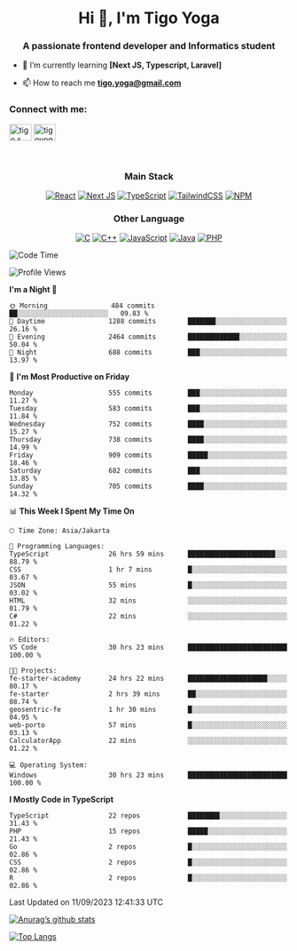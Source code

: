 
<h1 align="center">Hi 👋, I'm Tigo Yoga</h1>
<h3 align="center">A passionate frontend developer and Informatics student</h3>

- 🌱 I’m currently learning **[Next JS, Typescript, Laravel]**

- 📫 How to reach me **tigo.yoga@gmail.com**

<h3 align="left">Connect with me:</h3>
<p align="left">
<a href="https://linkedin.com/in/tigo s yoga" target="blank"><img align="center" src="https://raw.githubusercontent.com/rahuldkjain/github-profile-readme-generator/master/src/images/icons/Social/linked-in-alt.svg" alt="tigo s yoga" height="30" width="40" /></a>
<a href="https://instagram.com/tigoyoga" target="blank"><img align="center" src="https://raw.githubusercontent.com/rahuldkjain/github-profile-readme-generator/master/src/images/icons/Social/instagram.svg" alt="tigoyoga" height="30" width="40" /></a>
</p>

<br/>


<h3 align="center">Main Stack</h3>
<div align="center">
  
  <a href="">![React](https://img.shields.io/badge/react-%2320232a.svg?style=for-the-badge&logo=react&logoColor=%2361DAFB)</a>
  <a href="">![Next JS](https://img.shields.io/badge/Next-black?style=for-the-badge&logo=next.js&logoColor=white)</a>
   <a href="">![TypeScript](https://img.shields.io/badge/typescript-%23007ACC.svg?style=for-the-badge&logo=typescript&logoColor=white)</a>
  <a href="">![TailwindCSS](https://img.shields.io/badge/tailwindcss-%2338B2AC.svg?style=for-the-badge&logo=tailwind-css&logoColor=white)</a>
  <a href="">![NPM](https://img.shields.io/badge/NPM-%23000000.svg?style=for-the-badge&logo=npm&logoColor=white)</a>
</div>
<h3 align="center">Other Language</h3>
<div align="center">
  
  <a href="">![C](https://img.shields.io/badge/c-%2300599C.svg?style=for-the-badge&logo=c&logoColor=white)</a>
  <a href="">![C++](https://img.shields.io/badge/c++-%2300599C.svg?style=for-the-badge&logo=c%2B%2B&logoColor=white)</a>
  <a href="">![JavaScript](https://img.shields.io/badge/javascript-%23323330.svg?style=for-the-badge&logo=javascript&logoColor=%23F7DF1E)</a>
  <a href="">![Java](https://img.shields.io/badge/java-%23ED8B00.svg?style=for-the-badge&logo=java&logoColor=white)</a>
  <a href="">![PHP](https://img.shields.io/badge/php-%23777BB4.svg?style=for-the-badge&logo=php&logoColor=white)</a>
</div>

<!--START_SECTION:waka-->
![Code Time](http://img.shields.io/badge/Code%20Time-513%20hrs%2038%20mins-blue)

![Profile Views](http://img.shields.io/badge/Profile%20Views-4-blue)

**I'm a Night 🦉** 

```text
🌞 Morning                484 commits         ██░░░░░░░░░░░░░░░░░░░░░░░   09.83 % 
🌆 Daytime                1288 commits        ███████░░░░░░░░░░░░░░░░░░   26.16 % 
🌃 Evening                2464 commits        █████████████░░░░░░░░░░░░   50.04 % 
🌙 Night                  688 commits         ███░░░░░░░░░░░░░░░░░░░░░░   13.97 % 
```
📅 **I'm Most Productive on Friday** 

```text
Monday                   555 commits         ███░░░░░░░░░░░░░░░░░░░░░░   11.27 % 
Tuesday                  583 commits         ███░░░░░░░░░░░░░░░░░░░░░░   11.84 % 
Wednesday                752 commits         ████░░░░░░░░░░░░░░░░░░░░░   15.27 % 
Thursday                 738 commits         ████░░░░░░░░░░░░░░░░░░░░░   14.99 % 
Friday                   909 commits         █████░░░░░░░░░░░░░░░░░░░░   18.46 % 
Saturday                 682 commits         ███░░░░░░░░░░░░░░░░░░░░░░   13.85 % 
Sunday                   705 commits         ████░░░░░░░░░░░░░░░░░░░░░   14.32 % 
```


📊 **This Week I Spent My Time On** 

```text
🕑︎ Time Zone: Asia/Jakarta

💬 Programming Languages: 
TypeScript               26 hrs 59 mins      ██████████████████████░░░   88.79 % 
CSS                      1 hr 7 mins         █░░░░░░░░░░░░░░░░░░░░░░░░   03.67 % 
JSON                     55 mins             █░░░░░░░░░░░░░░░░░░░░░░░░   03.02 % 
HTML                     32 mins             ░░░░░░░░░░░░░░░░░░░░░░░░░   01.79 % 
C#                       22 mins             ░░░░░░░░░░░░░░░░░░░░░░░░░   01.22 % 

🔥 Editors: 
VS Code                  30 hrs 23 mins      █████████████████████████   100.00 % 

🐱‍💻 Projects: 
fe-starter-academy       24 hrs 22 mins      ████████████████████░░░░░   80.17 % 
fe-starter               2 hrs 39 mins       ██░░░░░░░░░░░░░░░░░░░░░░░   08.74 % 
geosentric-fe            1 hr 30 mins        █░░░░░░░░░░░░░░░░░░░░░░░░   04.95 % 
web-porto                57 mins             █░░░░░░░░░░░░░░░░░░░░░░░░   03.13 % 
CalculatorApp            22 mins             ░░░░░░░░░░░░░░░░░░░░░░░░░   01.22 % 

💻 Operating System: 
Windows                  30 hrs 23 mins      █████████████████████████   100.00 % 
```

**I Mostly Code in TypeScript** 

```text
TypeScript               22 repos            ████████░░░░░░░░░░░░░░░░░   31.43 % 
PHP                      15 repos            █████░░░░░░░░░░░░░░░░░░░░   21.43 % 
Go                       2 repos             █░░░░░░░░░░░░░░░░░░░░░░░░   02.86 % 
CSS                      2 repos             █░░░░░░░░░░░░░░░░░░░░░░░░   02.86 % 
R                        2 repos             █░░░░░░░░░░░░░░░░░░░░░░░░   02.86 % 
```




 Last Updated on 11/09/2023 12:41:33 UTC
<!--END_SECTION:waka-->

[![Anurag’s github stats](https://github-readme-stats.vercel.app/api?username=tigoyoga)](https://github.com/tigoyoga)

[![Top Langs](https://github-readme-stats.vercel.app/api/top-langs/?username=tigoyoga&layout=compact)](https://github.com/tigoyoga)
